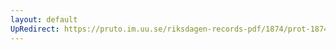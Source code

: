```yaml
---
layout: default
UpRedirect: https://pruto.im.uu.se/riksdagen-records-pdf/1874/prot-1874--ak--511/prot-1874--ak--511_018.pdf
---
```

